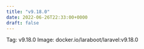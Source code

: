 ```yaml
---
title: "v9.18.0"
date: 2022-06-26T22:33:00+0000
draft: false
---
```


Tag: v9.18.0
Image: docker.io/laraboot/laravel:v9.18.0

